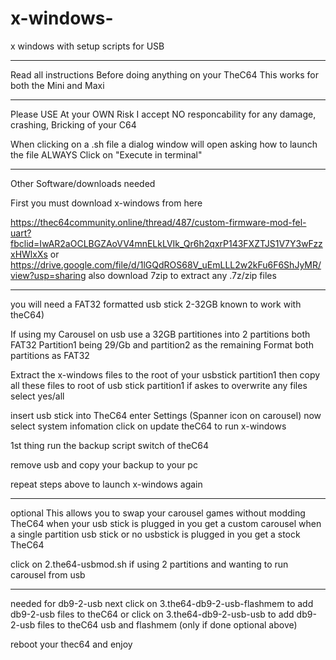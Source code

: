 # x-windows-
x windows with setup scripts for USB

****************************************************************************
Read all instructions Before doing anything on your TheC64
This works for both the Mini and Maxi

*****************************************************************************
Please USE At your OWN Risk
I accept NO responcability for any damage, crashing, Bricking of your C64

When clicking on a .sh file a dialog window will open asking how to launch the file
ALWAYS Click on "Execute in terminal"

*****************************************************************************
Other Software/downloads needed

First you must download x-windows from here

https://thec64community.online/thread/487/custom-firmware-mod-fel-uart?fbclid=IwAR2aOCLBGZAoVV4mnELkLVIk_Qr6h2qxrP143FXZTJS1V7Y3wFzzxHWlxXs
or
https://drive.google.com/file/d/1lGQdROS68V_uEmLLL2w2kFu6F6ShJyMR/view?usp=sharing
also download 
7zip to extract any .7z/zip files
******************************************************************************

you will need a FAT32 formatted usb stick 2-32GB known to work with theC64)

If using my Carousel on usb use a 32GB partitiones into 2 partitions both FAT32
Partition1 being 29/Gb and partition2 as the remaining
Format both partitions as FAT32

Extract the x-windows files to the root of your usbstick partition1
then 
copy all these files to root of usb stick partition1
if askes to overwrite any files select yes/all

insert usb stick into TheC64
enter Settings (Spanner icon on carousel)
now select system infomation
click on update theC64 to run x-windows

1st thing
run the backup script
switch of theC64

remove usb and copy your backup to your pc

repeat steps above to launch x-windows again

************************************************************************************
optional
This allows you to swap your carousel games without modding TheC64
when your usb stick is plugged in you get a custom carousel
when a single partition usb stick or no usbstick is plugged in you get a stock TheC64

click on 2.the64-usbmod.sh if using 2 partitions and wanting to run carousel from usb
*************************************************************************************


needed for db9-2-usb
next
click on 3.the64-db9-2-usb-flashmem to add db9-2-usb files to theC64
or
click on 3.the64-db9-2-usb-usb to add db9-2-usb files to theC64 usb and flashmem (only if done optional above)

reboot your thec64 and enjoy

